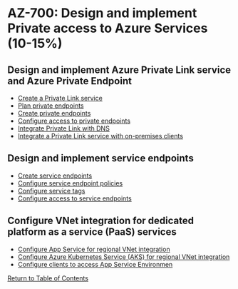 # AZ-700: Design and implement Private access to Azure Services (10-15%)

## Design and implement Azure Private Link service and Azure Private Endpoint
- [Create a Private Link service]()
- [Plan private endpoints]()
- [Create private endpoints]()
- [Configure access to private endpoints]()
- [Integrate Private Link with DNS]()
- [Integrate a Private Link service with on-premises clients]()

## Design and implement service endpoints
- [Create service endpoints]()
- [Configure service endpoint policies]()
- [Configure service tags]()
- [Configure access to service endpoints]()

## Configure VNet integration for dedicated platform as a service (PaaS) services
- [Configure App Service for regional VNet integration]()
- [Configure Azure Kubernetes Service (AKS) for regional VNet integration]()
- [Configure clients to access App Service Environmen]()

[Return to Table of Contents](README.md)